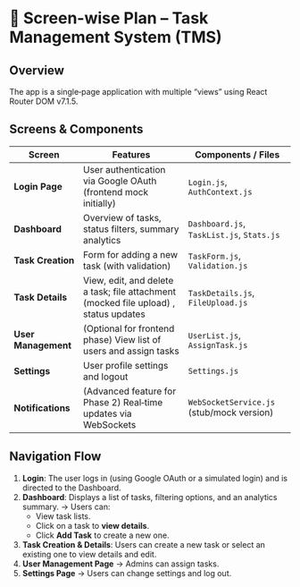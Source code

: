 # 📌 Screen-wise Plan – Task Management System (TMS)

## Overview

The app is a single‑page application with multiple “views” using React Router DOM v7.1.5.

## Screens & Components

| **Screen**          | **Features**                                                        | **Components / Files**                    |
| ------------------- | ------------------------------------------------------------------- | ----------------------------------------- |
| **Login Page**      | User authentication via Google OAuth (frontend mock initially)      | `Login.js`, `AuthContext.js`              |
| **Dashboard**       | Overview of tasks, status filters, summary analytics                | `Dashboard.js`, `TaskList.js`, `Stats.js` |
| **Task Creation**   | Form for adding a new task (with validation)                        | `TaskForm.js`, `Validation.js`            |
| **Task Details**    | View, edit, and delete a task; file attachment (mocked file upload) , status updates          | `TaskDetails.js`, `FileUpload.js`         |
| **User Management** | (Optional for frontend phase) View list of users and assign tasks   | `UserList.js`, `AssignTask.js`            |
| **Settings**        | User profile settings and logout                                    | `Settings.js`                             |
| **Notifications**   | (Advanced feature for Phase 2) Real‑time updates via WebSockets     | `WebSocketService.js` (stub/mock version) |

## Navigation Flow

1. **Login**: The user logs in (using Google OAuth or a simulated login) and is directed to the Dashboard.
2. **Dashboard**: Displays a list of tasks, filtering options, and an analytics summary.
→ Users can:
   - View task lists.
   - Click on a task to **view details**.
   - Click **Add Task** to create a new one.
3. **Task Creation & Details**: Users can create a new task or select an existing one to view details and edit.
4. **User Management Page** → Admins can assign tasks.
5. **Settings Page** → Users can change settings and log out.
